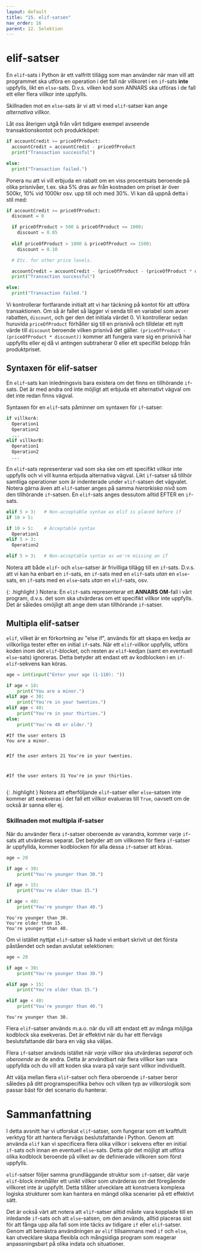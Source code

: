 ```yaml
---
layout: default
title: "15. elif-satsen"
nav_order: 16
parent: 12. Selektion
---
```


# elif-satser
En `elif`-sats i Python är ett valfritt tillägg som man använder när man vill att programmet ska utföra en operation i det fall när villkoret i en `if`-sats **inte** uppfylls, likt en `else`-sats. D.v.s. vilken kod som ANNARS ska utföras i de fall ett eller flera villkor inte uppfylls.

Skillnaden mot en `else`-sats är vi att vi med `elif`-satser kan ange _alternativa_ villkor.

Låt oss återigen utgå från vårt tidigare exempel avseende transaktionskontot och produktköpet:
```python
if accountCredit >= priceOfProduct:
  accountCredit = accountCredit - priceOfProduct
  print("Transaction successful")

else:
  print("Transaction failed.")
```

Ponera nu att vi vill erbjuda en rabatt om en viss procentsats beroende på olika prisnivåer, t.ex. ska 5% dras av från kostnaden om priset är över 500kr, 10% vid 1000kr osv. upp till och med 30%. Vi kan då uppnå detta i stil med:
```python
if accountCredit >= priceOfProduct:
  discount = 0

  if priceOfProduct > 500 & priceOfProduct <= 1000:
    discount = 0.05
    
  elif priceOfProduct > 1000 & priceOfProduct <= 1500:
    discount = 0.10

  # Etc. for other price levels.

  accountCredit = accountCredit - (priceOfProduct - (priceOfProduct * discount))
  print("Transaction successful")

else:
  print("Transaction failed.")
```

Vi kontrollerar fortfarande initialt att vi har täckning på kontot för att utföra transaktionen. Om så är fallet så lägger vi senda till en variabel som avser rabatten, `discount`, och ger den det initiala värdet 0. Vi kontrollerar sedan huruvida `priceOfProduct` förhåller sig till en prisnivå och tilldelar ett nytt värde till `discount` beroende vilken prisnivå det gäller. `(priceOfProduct - (priceOfProduct * discount))` kommer att fungera vare sig en prisnivå har uppfyllts eller ej då vi antingen subtraherar 0 eller ett specifikt belopp från produktpriset.

## Syntaxen för elif-satser
En `elif`-sats kan inledningsvis bara existera om det finns en tillhörande `if`-sats. Det är med andra ord inte möjligt att erbjuda ett alternativt vägval om det inte redan finns vägval. 

Syntaxen för en `elif`-sats påminner om syntaxen för `if`-satser:
```python
if villkorA:
  Operation1
  Operation2
  ...
elif villkorB:
  Operation1
  Operation2
  ...
```

En `elif`-sats representerar vad som ska ske om ett specifikt villkor inte uppfylls och vi vill kunna erbjuda alternativa vägval. Likt `if`-satser så tillhör samtliga operationer som är indenterade under `elif`-satsen det vägvalet. Notera gärna även att `elif`-satser anges på samma _hierarkiska nivå_ som den tillhörande `if`-satsen. En `elif`-sats anges dessutom alltid EFTER en `if`-sats.
```python
elif 5 > 3:   # Non-acceptable syntax as elif is placed before if
if 10 > 5: 

if 10 > 5:    # Acceptable syntax
  Operation1
elif 5 > 3:
  Operation2

elif 5 > 3:   # Non-acceptable syntax as we're missing an if
```
Notera att både `elif`- och `else`-satser är frivilliga tillägg till en `if`-sats. D.v.s. att vi kan ha enbart en `if`-sats, en `if`-sats med en `elif`-sats _utan_ en `else`-sats, en `if`-sats med en `else`-sats _utan_ en `elif`-sats, osv.

{: .highlight }
Notera: En `elif`-sats representerar ett **ANNARS OM**-fall i vårt program, d.v.s. det som ska utvärderas om ett specifikt villkor inte uppfylls. Det är således omöjligt att ange dem utan tillhörande `if`-satser.

## Multipla elif-satser
`elif`, vilket är en förkortning av "else if", används för att skapa en kedja av villkorliga tester efter en initial `if`-sats. När ett `elif`-villkor uppfylls, utförs koden inom det `elif`-blocket, och resten av `elif`-kedjan (samt en eventuell `else`-sats) ignoreras. Detta betyder att endast ett av kodblocken i en `if-elif`-sekvens kan köras.
```python
age = int(input("Enter your age (1-110): "))

if age < 18:
    print("You are a minor.")
elif age < 30:
    print("You're in your twenties.")
elif age < 40:
    print("You're in your thirties.")
else:
    print("You're 40 or older.")
```
<div class="code-example" markdown="1">
<pre><code>#If the user enters 15
You are a minor.

#If the user enters 21
You're in your twenties.

#If the user enters 31
You're in your thirties.</code></pre>
</div>

{: .highlight }
Notera att efterföljande `elif`-satser eller `else`-satsen inte kommer att exekveras i det fall ett villkor evalueras till `True`, oavsett om de också är sanna eller ej.

### Skillnaden mot multipla if-satser
När du använder flera `if`-satser oberoende av varandra, kommer varje `if`-sats att utvärderas separat. Det betyder att om villkoren för flera `if`-satser är uppfyllda, kommer kodblocken för alla dessa `if`-satser att köras.
```python
age = 20

if age < 30:
    print("You're younger than 30.")

if age > 15:
    print("You're older than 15.")

if age < 40:
    print("You're younger than 40.")
```
<div class="code-example" markdown="1">
<pre><code>You're younger than 30.
You're older than 15.
You're younger than 40.</code></pre>
</div>

Om vi istället nyttjat `elif`-satser så hade vi enbart skrivit ut det första påståendet och sedan avslutat selektionen:
```python
age = 20

if age < 30:
    print("You're younger than 30.")

elif age > 15:
    print("You're older than 15.")

elif age < 40:
    print("You're younger than 40.")
```
<div class="code-example" markdown="1">
<pre><code>You're younger than 30.</code></pre>
</div>

Flera `elif`-satser används m.a.o. när du vill att endast ett av många möjliga kodblock ska exekveras. Det är effektivt när du har ett flervägs beslutsfattande där bara en väg ska väljas.

Flera `if`-satser används istället när _varje villkor_ ska utvärderas _separat_ och _oberoende_ av de andra. Detta är användbart när flera villkor kan vara uppfyllda och du vill att koden ska svara på varje sant villkor individuellt.

Att välja mellan flera `elif`-satser och flera oberoende `if`-satser beror således på ditt programspecifika behov och vilken typ av villkorslogik som passar bäst för det scenario du hanterar.

# Sammanfattning
I detta avsnitt har vi utforskat `elif`-satser, som fungerar som ett kraftfullt verktyg för att hantera flervägs beslutsfattande i Python. Genom att använda `elif` kan vi specificera flera olika villkor i sekvens efter en initial `if`-sats och innan en eventuell `else`-sats. Detta gör det möjligt att utföra olika kodblock beroende på vilket av de definierade villkoren som först uppfylls.

`elif`-satser följer samma grundläggande struktur som `if`-satser, där varje `elif`-block innehåller ett unikt villkor som utvärderas om det föregående villkoret inte är uppfyllt. Detta tillåter utvecklare att konstruera komplexa logiska strukturer som kan hantera en mängd olika scenarier på ett effektivt sätt.

Det är också värt att notera att `elif`-satser alltid måste vara kopplade till en inledande `if`-sats och att `else`-satsen, om den används, alltid placeras sist för att fånga upp alla fall som inte täcks av tidigare `if` eller `elif`-satser. Genom att bemästra användningen av `elif` tillsammans med `if` och `else`, kan utvecklare skapa flexibla och mångsidiga program som reagerar anpassningsbart på olika indata och situationer.